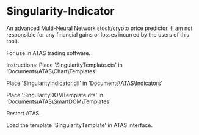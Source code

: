 # Singularity-Indicator
An advanced Multi-Neural Network stock/crypto price predictor. (I am not responsible for any financial gains or losses incurred by the users of this tool).

For use in ATAS trading software.

Instructions:
Place 'SingularityTemplate.cts' in 'Documents\ATAS\Chart\Templates'

Place 'SingularityIndicator.dll' in 'Documents\ATAS\Indicators'

Place 'SingularityDOMTemplate.dts' in 'Documents\ATAS\SmartDOM\Templates'

Restart ATAS.

Load the template 'SingularityTemplate' in ATAS interface.
